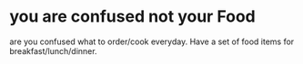 # you are confused not your Food
are you confused what to order/cook everyday. Have a set of food items for breakfast/lunch/dinner.